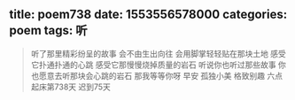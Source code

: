 title: poem738
date: 1553556578000
categories: poem
tags: 听
---
> 听了那里精彩纷呈的故事
会不由生出向往
会用脚掌轻轻贴在那块土地
感受它扑通扑通的心跳
感受它那慢慢烧掉质量的岩石
听说你也听过那些故事
你也愿意去听那块会心跳的岩石
那我等等你呀
早安
孤独小美
格致别趣
六点起床第738天 迟到75天